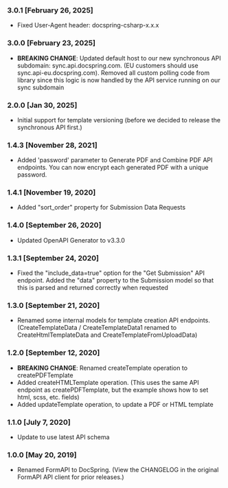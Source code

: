 ### 3.0.1 [February 26, 2025]

- Fixed User-Agent header: docspring-csharp-x.x.x

### 3.0.0 [February 23, 2025]

- **BREAKING CHANGE**: Updated default host to our new synchronous API subdomain: sync.api.docspring.com. (EU customers should use sync.api-eu.docspring.com). Removed all custom polling code from library since this logic is now handled by the API service running on our sync subdomain

### 2.0.0 [Jan 30, 2025]

- Initial support for template versioning (before we decided to release the synchronous API first.)

### 1.4.3 [November 28, 2021]

- Added 'password' parameter to Generate PDF and Combine PDF API endpoints. You can now encrypt each generated PDF with a unique password.

### 1.4.1 [November 19, 2020]

- Added "sort_order" property for Submission Data Requests

### 1.4.0 [September 26, 2020]

- Updated OpenAPI Generator to v3.3.0

### 1.3.1 [September 24, 2020]

- Fixed the "include_data=true" option for the "Get Submission" API endpoint. Added the "data" property to the Submission model so that this is parsed and returned correctly when requested

### 1.3.0 [September 21, 2020]

- Renamed some internal models for template creation API endpoints. (CreateTemplateData / CreateTemplateData1 renamed to CreateHtmlTemplateData and CreateTemplateFromUploadData)

### 1.2.0 [September 12, 2020]

- **BREAKING CHANGE**: Renamed createTemplate operation to createPDFTemplate
- Added createHTMLTemplate operation. (This uses the same API endpoint as createPDFTemplate, but the example shows how to set html, scss, etc. fields)
- Added updateTemplate operation, to update a PDF or HTML template

### 1.1.0 [July 7, 2020]

- Update to use latest API schema

### 1.0.0 [May 20, 2019]

- Renamed FormAPI to DocSpring. (View the CHANGELOG in the original FormAPI API client for prior releases.)
